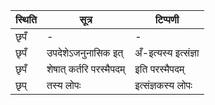 | स्थिति | सूत्र | टिप्पणी |
| ----- | ------- | ------ |
| छृपँ | - | - |
| छृपँ | उपदेशेऽजनुनासिक इत् | अँ-इत्यस्य इत्संज्ञा |
| छृपँ | शेषात् कर्तरि परस्मैपदम् | इति परस्मैपदम् |
| छृप् | तस्य लोपः | इत्संज्ञकस्य लोपः |

